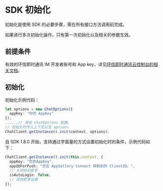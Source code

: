 # SDK 初始化

初始化是使用 SDK 的必要步骤，需在所有接口方法调用前完成。

如果进行多次初始化操作，只有第一次初始化以及相关的参数生效。

## 前提条件

有效的环信即时通讯 IM 开发者账号和 App key，详见[环信即时通讯云控制台的相关文档](/product/enable_and_configure_IM.html#创建应用)。

## 初始化

初始化示例代码：

```typescript
let options = new ChatOptions({
  appKey: "你的 AppKey"
});
......// 其他 ChatOptions 配置。
// 初始化时传入上下文以及 options
ChatClient.getInstance().init(context, options);
```

自 SDK 1.8.0 开始，支持通过字面量的方式设置初始化时的条件，示例代码如下：
  
```typescript
ChatClient.getInstance().init(this.context, {
  appKey: "您的AppKey",
  appIDForPush: "您在 AppGallery Connect 获取到的 ClientID。",
  // 关闭自动登录
  isAutoLogin: false,
  // 其他更多设置
});
```
